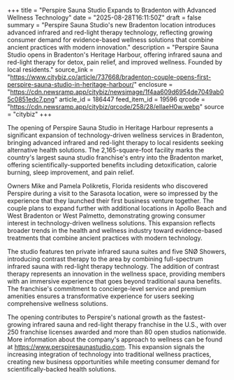 +++
title = "Perspire Sauna Studio Expands to Bradenton with Advanced Wellness Technology"
date = "2025-08-28T16:11:50Z"
draft = false
summary = "Perspire Sauna Studio's new Bradenton location introduces advanced infrared and red-light therapy technology, reflecting growing consumer demand for evidence-based wellness solutions that combine ancient practices with modern innovation."
description = "Perspire Sauna Studio opens in Bradenton's Heritage Harbour, offering infrared sauna and red-light therapy for detox, pain relief, and improved wellness. Founded by local residents."
source_link = "https://www.citybiz.co/article/737668/bradenton-couple-opens-first-perspire-sauna-studio-in-heritage-harbour/"
enclosure = "https://cdn.newsramp.app/citybiz/newsimage/1f4aa609d6954de7049ab05c0851edc7.png"
article_id = 186447
feed_item_id = 19596
qrcode = "https://cdn.newsramp.app/citybiz/qrcode/258/28/ellaeH0w.webp"
source = "citybiz"
+++

<p>The opening of Perspire Sauna Studio in Heritage Harbour represents a significant expansion of technology-driven wellness services in Bradenton, bringing advanced infrared and red-light therapy to local residents seeking alternative health solutions. The 2,165-square-foot facility marks the country's largest sauna studio franchise's entry into the Bradenton market, offering scientifically-supported benefits including detoxification, calorie burning, sleep improvement, and pain relief.</p><p>Owners Mike and Pamela Polikretis, Florida residents who discovered Perspire during a visit to the Sarasota location, were so impressed by the experience that they launched their first business venture together. The couple plans to expand further with additional locations in Apollo Beach and West Bradenton or West Palmetto, demonstrating growing consumer interest in technology-driven wellness solutions. This expansion reflects broader trends in the health and wellness industry toward evidence-based treatments that combine ancient practices with modern technology.</p><p>The studio features ten private infrared sauna suites and five SNØ Showers, introducing contrast therapy to the area by combining full-spectrum infrared sauna with red-light therapy technology. The addition of contrast therapy represents an innovation in the wellness space, providing members with an immersive experience that goes beyond traditional sauna benefits. The franchise's commitment to concierge-level service and premium amenities ensures a transformative experience for users seeking comprehensive wellness solutions.</p><p>The opening contributes to Perspire's national growth as the fastest-growing infrared sauna and red-light therapy franchise in the U.S., with over 250 franchise licenses awarded and more than 80 open studios nationwide. More information about the company's approach to wellness can be found at <a href="https://www.perspiresaunastudio.com" rel="nofollow" target="_blank">https://www.perspiresaunastudio.com</a>. This expansion signals the increasing integration of technology into traditional wellness practices, creating new business opportunities while meeting consumer demand for scientifically-backed health solutions.</p>